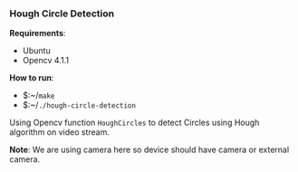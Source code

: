 ### Hough Circle Detection

**Requirements**:
- Ubuntu
- Opencv 4.1.1

**How to run**:
- $:~/`make`
- $:~/`./hough-circle-detection`

Using Opencv function `HoughCircles` to detect Circles using Hough algorithm on video stream.

**Note**:
We are using camera here so device should have camera or external camera.